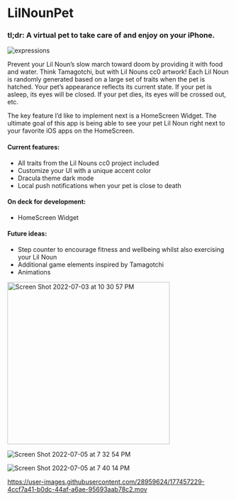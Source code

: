 # LilNounPet

### tl;dr: A virtual pet to take care of and enjoy on your iPhone. 

![expressions](https://user-images.githubusercontent.com/28959624/177456960-75afeba2-b428-4299-ae1d-979b62e8e950.png)

Prevent your Lil Noun’s slow march toward doom by providing it with food and water. Think Tamagotchi, but with Lil Nouns cc0 artwork! Each Lil Noun is randomly generated based on a large set of traits when the pet is hatched. Your pet’s appearance reflects its current state. If your pet is asleep, its eyes will be closed. If your pet dies, its eyes will be crossed out, etc.

The key feature I’d like to implement next is a HomeScreen Widget. The ultimate goal of this app is being able to see your pet Lil Noun right next to your favorite iOS apps on the HomeScreen. 


#### Current features:
* All traits from the Lil Nouns cc0 project included
* Customize your UI with a unique accent color
* Dracula theme dark mode
* Local push notifications when your pet is close to death

#### On deck for development:
* HomeScreen Widget

#### Future ideas:
* Step counter to encourage fitness and wellbeing whilst also exercising your Lil Noun
* Additional game elements inspired by Tamagotchi
* Animations

<img width="366" alt="Screen Shot 2022-07-03 at 10 30 57 PM" src="https://user-images.githubusercontent.com/28959624/177456619-7e971096-12b0-467e-b57d-3e6dd1f0e002.png">

![Screen Shot 2022-07-05 at 7 32 54 PM](https://user-images.githubusercontent.com/28959624/177456637-abb654ff-006b-4783-89ce-d235f6ebf914.png)

![Screen Shot 2022-07-05 at 7 40 14 PM](https://user-images.githubusercontent.com/28959624/177456830-5efaf44a-b02c-4730-8195-66d89f5b95eb.png)


https://user-images.githubusercontent.com/28959624/177457229-4ccf7a41-b0dc-44af-a6ae-95693aab78c2.mov





